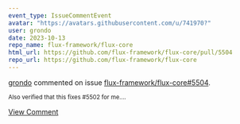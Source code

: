 ```yaml
---
event_type: IssueCommentEvent
avatar: "https://avatars.githubusercontent.com/u/741970?"
user: grondo
date: 2023-10-13
repo_name: flux-framework/flux-core
html_url: https://github.com/flux-framework/flux-core/pull/5504
repo_url: https://github.com/flux-framework/flux-core
---
```


<a href='https://github.com/grondo' target='_blank'>grondo</a> commented on issue <a href='https://github.com/flux-framework/flux-core/pull/5504' target='_blank'>flux-framework/flux-core#5504</a>.

<small>Also verified that this fixes #5502 for me....</small>

<a href='https://github.com/flux-framework/flux-core/pull/5504' target='_blank'>View Comment</a>